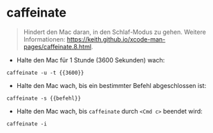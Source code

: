 # caffeinate

> Hindert den Mac daran, in den Schlaf-Modus zu gehen.
> Weitere Informationen: <https://keith.github.io/xcode-man-pages/caffeinate.8.html>.

- Halte den Mac für 1 Stunde (3600 Sekunden) wach:

`caffeinate -u -t {{3600}}`

- Halte den Mac wach, bis ein bestimmter Befehl abgeschlossen ist:

`caffeinate -s {{befehl}}`

- Halte den Mac wach, bis `caffeinate` durch `<Cmd c>` beendet wird:

`caffeinate -i`
